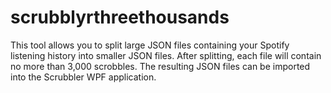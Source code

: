 # scrubblyrthreethousands
This tool allows you to split large JSON files containing your Spotify listening history into smaller JSON files. After splitting, each file will contain no more than 3,000 scrobbles. The resulting JSON files can be imported into the Scrubbler WPF application.
